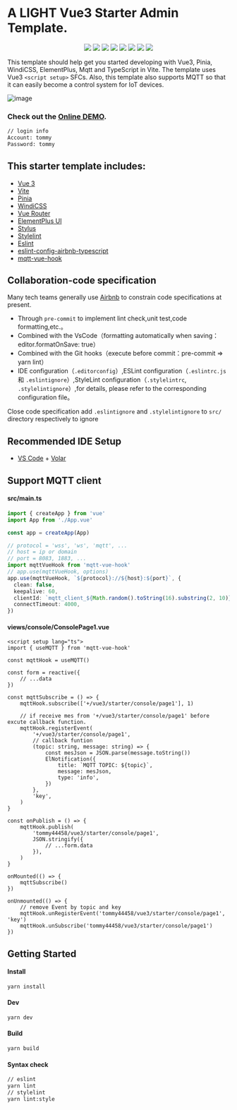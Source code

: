 # A LIGHT Vue3 Starter Admin Template.

<p align="center">  
    <img src="https://img.shields.io/badge/-Vue3-34495e?logo=vue.j" />
    <img src="https://img.shields.io/badge/-Vite2.7-646cff?logo=vite&logoColor=white" />
    <img src="https://img.shields.io/badge/-TypeScript-blue?logo=typescript&logoColor=white" />
    <img src="https://img.shields.io/badge/-Pinia-yellow?logo=picpay&logoColor=white" />
	<img src="https://img.shields.io/badge/-Windicss-blue?logo=Windicss&logoColor=white">
    <img src="https://img.shields.io/badge/-ESLint-4b32c3?logo=eslint&logoColor=white" />
    <img src="https://img.shields.io/badge/-Prettier-ef9421?logo=Prettier&logoColor=white">
	<img src="https://img.shields.io/badge/-ElementPlus-blue?logo=ElementPlus&logoColor=white">
<p> 

This template should help get you started developing with Vue3, Pinia, WindiCSS, ElementPlus, Mqtt and TypeScript in Vite. The template uses Vue3 `<script setup>` SFCs. Also, this template also supports MQTT so that it can easily become a control system for IoT devices.

![image](https://github.com/tommy44458/vue3-vite-pinia-windi-mqtt-starter/blob/main/src/assets/demo_page1.png)

### Check out the [Online DEMO](https://light-vue3-starter-tommy44458.vercel.app/).

```sh
// login info
Account: tommy
Password: tommy
```

## This starter template includes:

-   [Vue 3](https://vuejs.org/guide/introduction.html)
-   [Vite](https://vitejs.dev/guide/)
-   [Pinia](https://pinia.vuejs.org/)
-   [WindiCSS](https://windicss.org/)
-   [Vue Router](https://github.com/vuejs/router)
-   [ElementPlus UI](https://element-plus.org/en-US/)
-   [Stylus](https://github.com/stylus/stylus)
-   [Stylelint](https://github.com/stylelint/stylelint)
-   [Eslint](https://eslint.org/)
-   [eslint-config-airbnb-typescript](https://github.com/iamturns/eslint-config-airbnb-typescript)
-   [mqtt-vue-hook](https://github.com/tommy44458/mqtt-vue-hook)

## Collaboration-code specification
Many tech teams generally use [Airbnb](https://github.com/airbnb/javascript) to constrain code specifications at present.
- Through `pre-commit` to implement  lint check,unit test,code formatting,etc.。 
- Combined with the VsCode（formatting automatically when saving：editor.formatOnSave: true）
- Combined with the Git hooks（execute before commit：pre-commit => yarn lint）
- IDE configuration（`.editorconfig`）,ESLint configuration（`.eslintrc.js` 和 `.eslintignore`）,StyleLint configuration（`.stylelintrc`, `.stylelintignore`）,for details, please refer to the corresponding configuration file。  

Close code specification 
add `.eslintignore`  and  `.stylelintignore`  to `src/`  directory respectively to ignore 

## Recommended IDE Setup

-   [VS Code](https://code.visualstudio.com/) + [Volar](https://marketplace.visualstudio.com/items?itemName=johnsoncodehk.volar)

## Support MQTT client
	
#### src/main.ts
``` ts
import { createApp } from 'vue'
import App from './App.vue'

const app = createApp(App)

// protocol = 'wss', 'ws', 'mqtt', ...
// host = ip or domain
// port = 8083, 1883, ...
import mqttVueHook from 'mqtt-vue-hook'
// app.use(mqttVueHook, options)
app.use(mqttVueHook, `${protocol}://${host}:${port}`, {
  clean: false,
  keepalive: 60,
  clientId: `mqtt_client_${Math.random().toString(16).substring(2, 10)}`,
  connectTimeout: 4000,
})
```
	
#### views/console/ConsolePage1.vue
	
``` vue
<script setup lang="ts">
import { useMQTT } from 'mqtt-vue-hook'

const mqttHook = useMQTT()

const form = reactive({
	// ...data
})

const mqttSubscribe = () => {
	mqttHook.subscribe(['+/vue3/starter/console/page1'], 1)

	// if receive mes from '+/vue3/starter/console/page1' before excute callback function.
	mqttHook.registerEvent(
		'+/vue3/starter/console/page1',
		// callback funtion
		(topic: string, message: string) => {
			const mesJson = JSON.parse(message.toString())
			ElNotification({
				title: `MQTT TOPIC: ${topic}`,
				message: mesJson,
				type: 'info',
			})
		},
		'key',
	)
}

const onPublish = () => {
	mqttHook.publish(
		'tommy44458/vue3/starter/console/page1',
		JSON.stringify({
			// ...form.data
		}),
	)
}

onMounted(() => {
	mqttSubscribe()
})

onUnmounted(() => {
	// remove Event by topic and key
	mqttHook.unRegisterEvent('tommy44458/vue3/starter/console/page1', 'key')
	mqttHook.unSubscribe('tommy44458/vue3/starter/console/page1')
})
```

## Getting Started

#### Install

```sh
yarn install
```

#### Dev

```sh
yarn dev
```

#### Build

```sh
yarn build
```

#### Syntax check

```sh
// eslint
yarn lint
// stylelint
yarn lint:style
```
